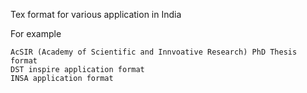 

Tex format for various application in India

For example

    AcSIR (Academy of Scientific and Innvoative Research) PhD Thesis format
    DST inspire application format
    INSA application format

